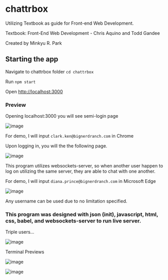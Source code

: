 # chattrbox

Utilizing Textbook as guide for Front-end Web Development. 

Textbook: Front-End Web Development - Chris Aquino and Todd Gandee

Created by Minkyu R. Park

## Starting the app

Navigate to chattrbox folder ``` cd chattrbox ```

Run ``` npm start ```

Open [http://localhost:3000](http://localhost:3000)

### Preview

Opening localhost:3000 you will see semi-login page

![image](https://user-images.githubusercontent.com/36967168/174749067-44e18d37-ae92-421e-a23c-4e2eb1f4ebf1.png)

For demo, I will input ` clark.ken@bignerdranch.com ` in Chrome

Upon logging in, you will the the following page.

![image](https://user-images.githubusercontent.com/36967168/174749933-2bec1ee9-24f3-4c7d-bff1-3274a073e6c6.png)

This program utilizes websockets-server, so when another user happen to log on utilizing the same server, they are able to chat with one another.

For demo, I will input ` diana.prince@bignerdranch.com ` in Microsoft Edge

![image](https://user-images.githubusercontent.com/36967168/174750594-81cbaa28-3e18-42aa-b931-a3ece6892933.png)

Any username can be used due to no limitation specified. 

### This program was designed with json (init), javascript, html, css, babel, and websockets-server to run live server. 

Triple users...

![image](https://user-images.githubusercontent.com/36967168/174751927-e8c3b58a-45b4-4e2b-a21c-0f21cdcbf38b.png)

Terminal Previews

![image](https://user-images.githubusercontent.com/36967168/174752576-8ea15cad-fbbb-4b5e-9fa3-5c90c7168d8a.png)

![image](https://user-images.githubusercontent.com/36967168/174752640-e1562287-a0dc-41f2-b1d6-bd996179c9d1.png)





